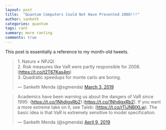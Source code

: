 ```yaml
---
layout: post
title:  "Quantum Computers Could Not Have Prevented 2008!!!"
author: sanketh
categories: quantum
tags: rant
summary: more ranting
comments: true
---
```


This post is essentially a reference to my month-old tweets. 

<blockquote class="twitter-tweet tw-align-center" data-lang="en"><p lang="en" dir="ltr">1. Nature ≠ NPJQI<br>2. Risk measures like VaR were partly responsible for 2008. (<a href="https://t.co/t2T67Kas4m">https://t.co/t2T67Kas4m</a>)<br>3. Quadratic speedups for monte carlo are boring.</p>&mdash; Sanketh Menda (@sgmenda) <a href="https://twitter.com/sgmenda/status/1102208126986739715?ref_src=twsrc%5Etfw">March 3, 2019</a></blockquote>
<script async src="https://platform.twitter.com/widgets.js" charset="utf-8"></script>

<blockquote class="twitter-tweet tw-align-center" data-conversation="none" data-lang="en"><p lang="en" dir="ltr">Academics have been warning us about the dangers of VaR since 1995: (<a href="https://t.co/1NhdjgxRb2">https://t.co/1NhdjgxRb2</a>) (<a href="https://t.co/1NhdjgxRb2">https://t.co/1NhdjgxRb2</a>). If you want a more extreme take on it, see Taleb: (<a href="https://t.co/rTlJNBIXLw">https://t.co/rTlJNBIXLw</a>). The basic idea is that VaR is extremely sensitive to model specification.</p>&mdash; Sanketh Menda (@sgmenda) <a href="https://twitter.com/sgmenda/status/1115624921714044929?ref_src=twsrc%5Etfw">April 9, 2019</a></blockquote>
<script async src="https://platform.twitter.com/widgets.js" charset="utf-8"></script>


